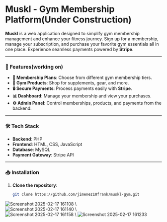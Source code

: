 #  **Muskl** - Gym Membership Platform(Under Construction)

**Muskl** is a web application designed to simplify gym membership management and enhance your fitness journey. Sign up for a membership, manage your subscription, and purchase your favorite gym essentials all in one place. Experience seamless payments powered by **Stripe**.

---

### 🚀 **Features**(working on)

- **💪 Membership Plans**: Choose from different gym membership tiers.
- **🛒 Gym Products**: Shop for supplements, gear, and more.
- **🔒 Secure Payments**: Process payments easily with **Stripe**.
- **📊 Dashboard**: Manage your membership and view your purchases.
- **⚙️ Admin Panel**: Control memberships, products, and payments from the backend.

---

### 🛠 **Tech Stack**

- **Backend**: PHP
- **Frontend**: HTML, CSS, JavaScript
- **Database**: MySQL
- **Payment Gateway**: Stripe API

---

### 📥 **Installation**

1. **Clone the repository**:
   ```bash
   git clone https://github.com/jimenez10frank/muskl-gym.git

   
![Screenshot 2025-02-17 161108](https://github.com/user-attachments/assets/580b58ef-7ba2-446c-9d82-209cf87a39ef)
\\\
![Screenshot 2025-02-17 161140](https://github.com/user-attachments/assets/62a1743d-9a4b-4ce6-a45e-8ee21c4916a1)
\\\
![Screenshot 2025-02-17 161158](https://github.com/user-attachments/assets/ecc68ab3-bc60-4467-878f-577a0dc2abce)
\\
![Screenshot 2025-02-17 161233](https://github.com/user-attachments/assets/4c6e0918-30ea-4b89-84c9-0becbfc7e5fb)

